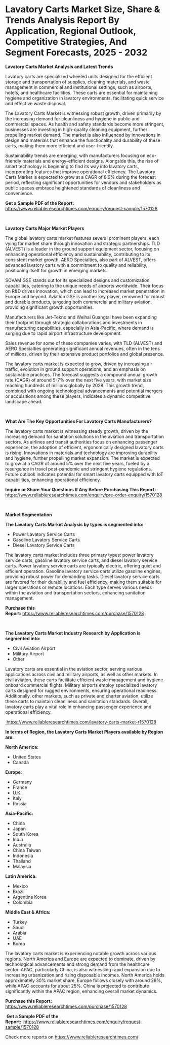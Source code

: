 <p><h1>Lavatory Carts Market Size, Share & Trends Analysis Report By Application, Regional Outlook, Competitive Strategies, And Segment Forecasts, 2025 - 2032</h1></p><p><strong>Lavatory Carts Market Analysis and Latest Trends</strong></p>
<p><p>Lavatory carts are specialized wheeled units designed for the efficient storage and transportation of supplies, cleaning materials, and waste management in commercial and institutional settings, such as airports, hotels, and healthcare facilities. These carts are essential for maintaining hygiene and organization in lavatory environments, facilitating quick service and effective waste disposal.</p><p>The Lavatory Carts Market is witnessing robust growth, driven primarily by the increasing demand for cleanliness and hygiene in public and commercial spaces. As health and safety standards become more stringent, businesses are investing in high-quality cleaning equipment, further propelling market demand. The market is also influenced by innovations in design and materials that enhance the functionality and durability of these carts, making them more efficient and user-friendly.</p><p>Sustainability trends are emerging, with manufacturers focusing on eco-friendly materials and energy-efficient designs. Alongside this, the rise of smart technology is beginning to find its way into lavatory carts, incorporating features that improve operational efficiency. The Lavatory Carts Market is expected to grow at a CAGR of 8.9% during the forecast period, reflecting significant opportunities for vendors and stakeholders as public spaces embrace heightened standards of cleanliness and convenience.</p></p>
<p><strong>Get a Sample PDF of the Report:&nbsp;</strong> <a href="https://www.reliableresearchtimes.com/enquiry/request-sample/1570128?utm_campaign=3542&utm_medium=2&utm_source=Github&utm_content=ia&utm_term=09042025&utm_id=lavatory-carts">https://www.reliableresearchtimes.com/enquiry/request-sample/1570128</a></p>
<p>&nbsp;</p>
<p><strong>Lavatory Carts Major Market Players</strong></p>
<p><p>The global lavatory carts market features several prominent players, each vying for market share through innovation and strategic partnerships. TLD (ALVEST) is a leader in the ground support equipment sector, focusing on enhancing operational efficiency and sustainability, contributing to its consistent market growth. AERO Specialties, also part of ALVEST, offers advanced lavatory carts with a commitment to quality and reliability, positioning itself for growth in emerging markets.</p><p>SOVAM GSE stands out for its specialized designs and customization capabilities, catering to the unique needs of airports worldwide. Their focus on R&D drives innovation, which can lead to increased market penetration in Europe and beyond. Aviation GSE is another key player, renowned for robust and durable products, targeting both commercial and military aviation, providing significant growth opportunities.</p><p>Manufacturers like Jet-Tekno and Weihai Guangtai have been expanding their footprint through strategic collaborations and investments in manufacturing capabilities, especially in Asia-Pacific, where demand is surging due to rapid airport infrastructure development.</p><p>Sales revenue for some of these companies varies, with TLD (ALVEST) and AERO Specialties generating significant annual revenues, often in the tens of millions, driven by their extensive product portfolios and global presence.</p><p>The lavatory carts market is expected to grow, driven by increasing air traffic, evolution in ground support operations, and an emphasis on sustainable practices. The forecast suggests a compound annual growth rate (CAGR) of around 5-7% over the next five years, with market size reaching hundreds of millions globally by 2028. This growth trend, combined with ongoing technological advancements and potential mergers or acquisitions among these players, indicates a dynamic competitive landscape ahead.</p></p>
<p>&nbsp;</p>
<p><strong>What Are The Key Opportunities For Lavatory Carts Manufacturers?</strong></p>
<p><p>The lavatory carts market is witnessing steady growth, driven by the increasing demand for sanitation solutions in the aviation and transportation sectors. As airlines and transit authorities focus on enhancing passenger experience, the adoption of efficient, ergonomically designed lavatory carts is rising. Innovations in materials and technology are improving durability and hygiene, further propelling market expansion. The market is expected to grow at a CAGR of around 5% over the next five years, fueled by a resurgence in travel post-pandemic and stringent hygiene regulations. Future outlook indicates potential for smart lavatory carts equipped with IoT capabilities, enhancing operational efficiency.</p></p>
<p><strong>Inquire or Share Your Questions If Any Before Purchasing This Report:</strong> <a href="https://www.reliableresearchtimes.com/enquiry/pre-order-enquiry/1570128?utm_campaign=3542&utm_medium=2&utm_source=Github&utm_content=ia&utm_term=09042025&utm_id=lavatory-carts">https://www.reliableresearchtimes.com/enquiry/pre-order-enquiry/1570128</a></p>
<p>&nbsp;</p>
<p><strong>Market Segmentation</strong></p>
<p><strong>The Lavatory Carts Market Analysis by types is segmented into:</strong></p>
<p><ul><li>Power Lavatory Service Carts</li><li>Gasoline Lavatory Service Carts</li><li>Diesel Lavatory Service Carts</li></ul></p>
<p><p>The lavatory carts market includes three primary types: power lavatory service carts, gasoline lavatory service carts, and diesel lavatory service carts. Power lavatory service carts are typically electric, offering quiet and efficient operation. Gasoline lavatory service carts utilize gasoline engines, providing robust power for demanding tasks. Diesel lavatory service carts are favored for their durability and fuel efficiency, making them suitable for larger operations or remote locations. Each type serves various needs within the aviation and transportation sectors, enhancing sanitation management.</p></p>
<p><strong>Purchase this Report:&nbsp;</strong><a href="https://www.reliableresearchtimes.com/purchase/1570128?utm_campaign=3542&utm_medium=2&utm_source=Github&utm_content=ia&utm_term=09042025&utm_id=lavatory-carts">https://www.reliableresearchtimes.com/purchase/1570128</a></p>
<p>&nbsp;</p>
<p><strong>The Lavatory Carts Market Industry Research by Application is segmented into:</strong></p>
<p><ul><li>Civil Aviation Airport</li><li>Military Airport</li><li>Other</li></ul></p>
<p><p>Lavatory carts are essential in the aviation sector, serving various applications across civil and military airports, as well as other markets. In civil aviation, these carts facilitate efficient waste management and hygiene onboard commercial flights. Military airports employ specialized lavatory carts designed for rugged environments, ensuring operational readiness. Additionally, other markets, such as private and charter aviation, utilize these carts to maintain cleanliness and sanitation standards. Overall, lavatory carts play a vital role in enhancing passenger experience and operational efficiency.</p></p>
<p><a href="https://www.reliableresearchtimes.com/lavatory-carts-market-r1570128?utm_campaign=3542&utm_medium=2&utm_source=Github&utm_content=ia&utm_term=09042025&utm_id=lavatory-carts">&nbsp;https://www.reliableresearchtimes.com/lavatory-carts-market-r1570128</a></p>
<p><strong>In terms of Region, the Lavatory Carts Market Players available by Region are:</strong></p>
<p>
    <p> <strong> North America: </strong>
        <ul>
            <li>United States</li>
            <li>Canada</li>
        </ul>
        </p> 
    <p> <strong> Europe: </strong>
        <ul>
            <li>Germany</li>
            <li>France</li>
            <li>U.K.</li>
            <li>Italy</li>
            <li>Russia</li>
        </ul>
        </p> 
    <p> <strong> Asia-Pacific: </strong>
        <ul>
            <li>China</li>
            <li>Japan</li>
            <li>South Korea</li>
            <li>India</li>
            <li>Australia</li>
            <li>China Taiwan</li>
            <li>Indonesia</li>
            <li>Thailand</li>
            <li>Malaysia</li>
        </ul>
        </p> 
    <p> <strong> Latin America: </strong>
        <ul>
            <li>Mexico</li>
            <li>Brazil</li>
            <li>Argentina Korea</li>
            <li>Colombia</li>
        </ul>
        </p> 
    <p> <strong> Middle East & Africa: </strong>
        <ul>
            <li>Turkey</li>
            <li>Saudi</li>
            <li>Arabia</li>
            <li>UAE</li>
            <li>Korea</li>
        </ul>
    </p>
    </p>
<p><p>The lavatory carts market is experiencing notable growth across various regions. North America and Europe are expected to dominate, driven by technological advancements and strong demand from the healthcare sector. APAC, particularly China, is also witnessing rapid expansion due to increasing urbanization and rising disposable incomes. North America holds approximately 30% market share, Europe follows closely with around 28%, while APAC accounts for about 25%. China is projected to contribute significantly within the APAC region, enhancing overall market dynamics.</p></p>
<p><strong>Purchase this Report: </strong><a href="https://www.reliableresearchtimes.com/purchase/1570128?utm_campaign=3542&utm_medium=2&utm_source=Github&utm_content=ia&utm_term=09042025&utm_id=lavatory-carts">https://www.reliableresearchtimes.com/purchase/1570128</a></p>
<p>&nbsp;<strong>Get a Sample PDF of the Report:&nbsp;&nbsp;</strong><a href="https://www.reliableresearchtimes.com/enquiry/request-sample/1570128?utm_campaign=3542&utm_medium=2&utm_source=Github&utm_content=ia&utm_term=09042025&utm_id=lavatory-carts">https://www.reliableresearchtimes.com/enquiry/request-sample/1570128</a></p>
<p><strong></strong></p>
<p>Check more reports on <a href="https://www.reliableresearchtimes.com/?utm_campaign=3542&utm_medium=2&utm_source=Github&utm_content=ia&utm_term=09042025&utm_id=lavatory-carts">https://www.reliableresearchtimes.com/</a></p>